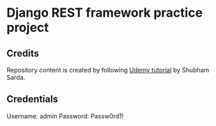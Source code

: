 # Django REST framework practice project

## Credits

Repository content is created by following [Udemy tutorial](https://www.udemy.com/course/django-rest-framework) by Shubham Sarda.

## Credentials

Username: admin
Password: Passw0rd1!